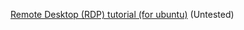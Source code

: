 [Remote Desktop (RDP) tutorial (for ubuntu)](https://www.digitalocean.com/community/tutorials/how-to-enable-remote-desktop-protocol-using-xrdp-on-ubuntu-22-04) (Untested)
